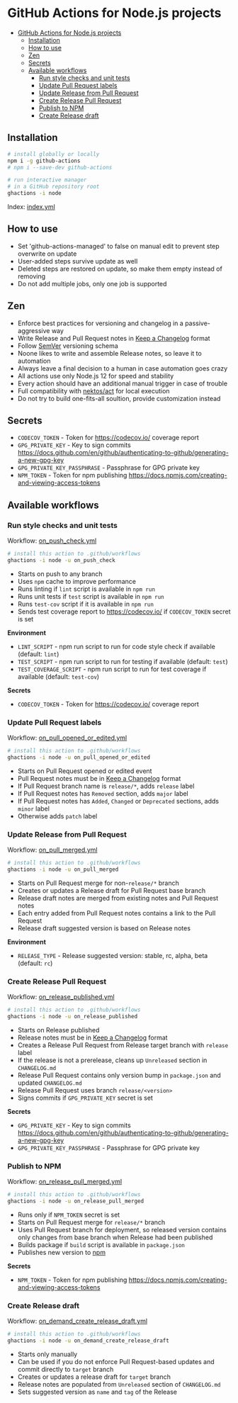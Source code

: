 # GitHub Actions for Node.js projects

- [GitHub Actions for Node.js projects](#github-actions-for-nodejs-projects)
  - [Installation](#installation)
  - [How to use](#how-to-use)
  - [Zen](#zen)
  - [Secrets](#secrets)
  - [Available workflows](#available-workflows)
    - [Run style checks and unit tests](#run-style-checks-and-unit-tests)
    - [Update Pull Request labels](#update-pull-request-labels)
    - [Update Release from Pull Request](#update-release-from-pull-request)
    - [Create Release Pull Request](#create-release-pull-request)
    - [Publish to NPM](#publish-to-npm)
    - [Create Release draft](#create-release-draft)

## Installation

```bash
# install globally or locally
npm i -g github-actions
# npm i --save-dev github-actions

# run interactive manager
# in a GitHub repository root
ghactions -i node
```

Index: [index.yml](./index.yml)

## How to use
- Set 'github-actions-managed' to false on manual edit to prevent step overwrite on update
- User-added steps survive update as well
- Deleted steps are restored on update, so make them empty instead of removing
- Do not add multiple jobs, only one job is supported

## Zen
- Enforce best practices for versioning and changelog in a passive-aggressive way
- Write Release and Pull Request notes in [Keep a Changelog](https://keepachangelog.com/en/1.0.0/) format
- Follow [SemVer](https://semver.org/) versioning schema
- Noone likes to write and assemble Release notes, so leave it to automation
- Always leave a final decision to a human in case automation goes crazy
- All actions use only Node.js 12 for speed and stability
- Every action should have an additional manual trigger in case of trouble
- Full compatibility with [nektos/act](https://github.com/nektos/act) for local execution
- Do not try to build one-fits-all soultion, provide customization instead

## Secrets
- `CODECOV_TOKEN` - Token for https://codecov.io/ coverage report
- `GPG_PRIVATE_KEY` - Key to sign commits https://docs.github.com/en/github/authenticating-to-github/generating-a-new-gpg-key
- `GPG_PRIVATE_KEY_PASSPHRASE` - Passphrase for GPG private key
- `NPM_TOKEN` - Token for npm publishing https://docs.npmjs.com/creating-and-viewing-access-tokens

## Available workflows
### Run style checks and unit tests
Workflow: [on_push_check.yml](./on_push_check.yml)

```bash
# install this action to .github/workflows
ghactions -i node -u on_push_check
```

- Starts on push to any branch
- Uses `npm` cache to improve performance
- Runs linting if `lint` script is available in `npm run`
- Runs unit tests if `test` script is available in `npm run`
- Runs `test-cov` script if it is available in `npm run`
- Sends test coverage report to https://codecov.io/ if `CODECOV_TOKEN` secret is set

**Environment**

- `LINT_SCRIPT` - npm run script to run for code style check if available (default: `lint`)
- `TEST_SCRIPT` - npm run script to run for testing if available (default: `test`)
- `TEST_COVERAGE_SCRIPT` - npm run script to run for test coverage if available (default: `test-cov`)

**Secrets**

- `CODECOV_TOKEN` - Token for https://codecov.io/ coverage report


### Update Pull Request labels
Workflow: [on_pull_opened_or_edited.yml](./on_pull_opened_or_edited.yml)

```bash
# install this action to .github/workflows
ghactions -i node -u on_pull_opened_or_edited
```

- Starts on Pull Request opened or edited event
- Pull Request notes must be in [Keep a Changelog](https://keepachangelog.com/en/1.0.0/) format
- If Pull Request branch name is `release/*`, adds `release` label
- If Pull Request notes has `Removed` section, adds `major` label
- If Pull Request notes has `Added`, `Changed` or `Deprecated` sections, adds `minor` label
- Otherwise adds `patch` label


### Update Release from Pull Request
Workflow: [on_pull_merged.yml](./on_pull_merged.yml)

```bash
# install this action to .github/workflows
ghactions -i node -u on_pull_merged
```

- Starts on Pull Request merge for non-`release/*` branch
- Creates or updates a Release draft for Pull Request base branch
- Release draft notes are merged from existing notes and Pull Request notes
- Each entry added from Pull Request notes contains a link to the Pull Request
- Release draft suggested version is based on Release notes

**Environment**

- `RELEASE_TYPE` - Release suggested version: stable, rc, alpha, beta (default: `rc`)


### Create Release Pull Request
Workflow: [on_release_published.yml](./on_release_published.yml)

```bash
# install this action to .github/workflows
ghactions -i node -u on_release_published
```

- Starts on Release published
- Release notes must be in [Keep a Changelog](https://keepachangelog.com/en/1.0.0/) format
- Creates a Release Pull Request from Release target branch with `release` label
- If the release is not a prerelease, cleans up `Unreleased` section in `CHANGELOG.md`
- Release Pull Request contains only version bump in `package.json` and updated `CHANGELOG.md`
- Release Pull Request uses branch `release/<version>`
- Signs commits if `GPG_PRIVATE_KEY` secret is set

**Secrets**

- `GPG_PRIVATE_KEY` - Key to sign commits https://docs.github.com/en/github/authenticating-to-github/generating-a-new-gpg-key
- `GPG_PRIVATE_KEY_PASSPHRASE` - Passphrase for GPG private key


### Publish to NPM
Workflow: [on_release_pull_merged.yml](./on_release_pull_merged.yml)

```bash
# install this action to .github/workflows
ghactions -i node -u on_release_pull_merged
```

- Runs only if `NPM_TOKEN` secret is set
- Starts on Pull Request merge for `release/*` branch
- Uses Pull Request branch for deployment, so released version contains only changes
  from base branch when Release had been published
- Builds package if `build` script is available in `package.json`
- Publishes new version to [npm](https://www.npmjs.com/)

**Secrets**

- `NPM_TOKEN` - Token for npm publishing https://docs.npmjs.com/creating-and-viewing-access-tokens


### Create Release draft
Workflow: [on_demand_create_release_draft.yml](./on_demand_create_release_draft.yml)

```bash
# install this action to .github/workflows
ghactions -i node -u on_demand_create_release_draft
```

- Starts only manually
- Can be used if you do not enforce Pull Request-based updates and commit directly to `target` branch
- Creates or updates a release draft for `target` branch
- Release notes are populated from `Unreleased` section of `CHANGELOG.md`
- Sets suggested version as `name` and `tag` of the Release
